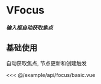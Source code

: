 # VFocus

##### 输入框自动获取焦点

## 基础使用

 自动获取焦点, 节点更新和创建触发

<demo md src="focus/basic" dir="api">

<<< @/example/api/focus/basic.vue

</demo>
